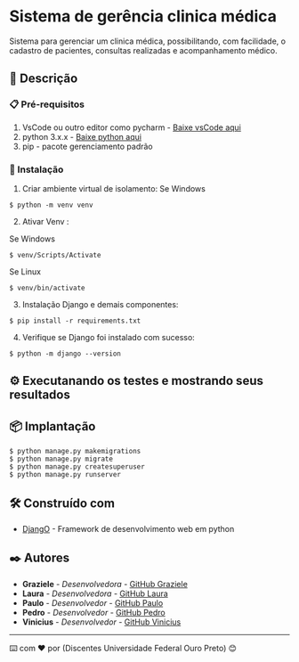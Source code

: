 # Sistema de gerência clinica médica

Sistema para gerenciar um clinica médica, possibilitando, com facilidade, o cadastro de pacientes, consultas realizadas e acompanhamento médico. 

## 🚀 Descrição



### 📋 Pré-requisitos

1. VsCode ou outro editor como pycharm -  [Baixe vsCode aqui ](https://code.visualstudio.com/download)
2. python 3.x.x - [Baixe python aqui](http://www.sis4.com/brModelo/)
3. pip - pacote gerenciamento padrão

### 🔧 Instalação
1. Criar ambiente virtual de isolamento: 
Se Windows
```
$ python -m venv venv
```
2. Ativar Venv :

Se Windows
```
$ venv/Scripts/Activate 
```
Se Linux 
```
$ venv/bin/activate 
```

3. Instalação Django e demais componentes:

```
$ pip install -r requirements.txt 
```

4. Verifique se Django foi instalado com sucesso:
```
$ python -m django --version
```



## ⚙️ Executanando os testes e mostrando seus resultados


## 📦 Implantação

```
$ python manage.py makemigrations
$ python manage.py migrate
$ python manage.py createsuperuser
$ python manage.py runserver
```


## 🛠️ Construído com

* [DjangO](https://www.djangoproject.com/) - Framework de desenvolvimento web em python



## ✒️ Autores



* **Graziele** - *Desenvolvedora* - [GitHub Graziele](https://github.com/Graziele-Rodrigues)
* **Laura** - *Desenvolvedora* -  [GitHub Laura](https://github.com/LauraMarques20)
* **Paulo** - *Desenvolvedor* - [GitHub Paulo](https://github.com/linkParaPerfil)
* **Pedro** - *Desenvolvedor* - [GitHub Pedro](https://github.com/linkParaPerfil)
* **Vinicius** - *Desenvolvedor* - [GitHub Vinicius](https://github.com/linkParaPerfil)




---
⌨️ com ❤️ por (Discentes Universidade Federal Ouro Preto) 😊